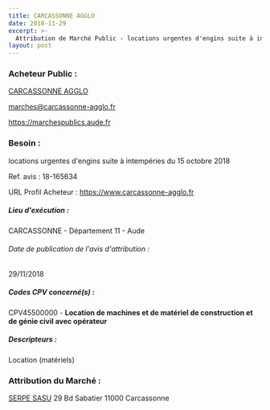 ```yaml
---
title: CARCASSONNE AGGLO
date: 2018-11-29
excerpt: >-
  Attribution de Marché Public - locations urgentes d'engins suite à intempéries du 15 octobre 2018
layout: post
---
```


### Acheteur Public : 
<a href="/acheteur-32/siren-200035715"> CARCASSONNE AGGLO</a><br/>



marches@carcassonne-agglo.fr


https://marchespublics.aude.fr
### Besoin :

locations urgentes d'engins suite à intempéries du 15 octobre 2018

Ref. avis : 18-165634

URL Profil Acheteur : https://www.carcassonne-agglo.fr

##### Lieu d'exécution :

CARCASSONNE - Département 11 - Aude

###### Date de publication de l'avis d'attribution : 
29/11/2018

##### Codes CPV concerné(s) :
CPV45500000 - **Location de machines et de matériel de construction et de génie civil avec opérateur** <br/>

##### Descripteurs :
Location (matériels) <br/>

### Attribution du Marché :
<a href="/entreprise-256/siren-345154694"> SERPE SASU</a>    29 Bd Sabatier 11000 Carcassonne <br/>
